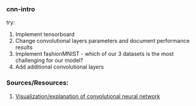 ### cnn-intro

try:
1. Implement tensorboard
2. Change convolutional layers parameters and document performance results
3. Implement fashionMNIST - which of our 3 datasets is the most challenging for our model?
4. Add additional convolutional layers

### Sources/Resources:
1. [Visualization/explanation of convolutional neural network](https://towardsdatascience.com/intuitively-understanding-convolutions-for-deep-learning-1f6f42faee1)
